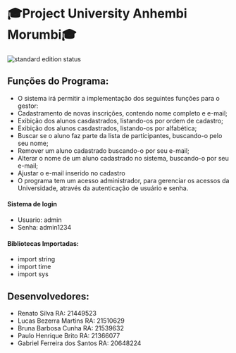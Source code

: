 # 🎓Project University Anhembi Morumbi🎓

 <img src="https://img.shields.io/badge/Project%20 University Anhembi Morumbi-Concluído-green" alt="standard edition status">

## Funções do Programa:
* O sistema irá permitir a implementação dos seguintes funções para o gestor:
* Cadastramento de novas inscrições, contendo nome completo e e-mail;
* Exibição dos alunos casdastrados, listando-os por ordem de cadastro;
* Exibição dos alunos casdastrados, listando-os por alfabética;
* Buscar se o aluno faz parte da lista de participantes, buscando-o pelo seu nome;
* Remover um aluno cadastrado buscando-o por seu e-mail;
* Alterar o nome de um aluno cadastrado no sistema, buscando-o por seu e-mail;
* Ajustar o e-mail inserido no cadastro
* O programa tem um acesso administrador, para gerenciar os acessos da Universidade, através da autenticação de usuário e senha.

#### Sistema de login

* Usuario: admin
* Senha: admin1234

#### Bibliotecas Importadas:

* import string
* import time
* import sys

## Desenvolvedores:
* Renato Silva RA: 21449523
* Lucas Bezerra Martins RA: 21510629
* Bruna Barbosa Cunha RA: 21539632
* Paulo Henrique Brito RA: 21366077
* Gabriel Ferreira dos Santos RA: 20648224
